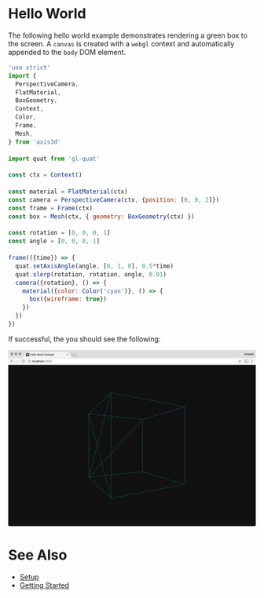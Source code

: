 Hello World
===========

The following hello world example demonstrates rendering a green box
to the screen. A `canvas` is created with a `webgl` context and
automatically appended to the `body` DOM element.

```js
'use strict'
import {
  PerspectiveCamera,
  FlatMaterial,
  BoxGeometry,
  Context,
  Color,
  Frame,
  Mesh,
} from 'axis3d'

import quat from 'gl-quat'

const ctx = Context()

const material = FlatMaterial(ctx)
const camera = PerspectiveCamera(ctx, {position: [0, 0, 2]})
const frame = Frame(ctx)
const box = Mesh(ctx, { geometry: BoxGeometry(ctx) })

const rotation = [0, 0, 0, 1]
const angle = [0, 0, 0, 1]

frame(({time}) => {
  quat.setAxisAngle(angle, [0, 1, 0], 0.5*time)
  quat.slerp(rotation, rotation, angle, 0.01)
  camera({rotation}, () => {
    material({color: Color('cyan')}, () => {
      box({wireframe: true})
    })
  })
})
```

If successful, the you should see the following:

<img src="assets/hello-world.png">

# <a name="see-also"></a> See Also

* [Setup](setup.md)
* [Getting Started](getting-started.md)
